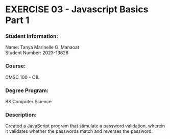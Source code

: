 # EXERCISE 03 - Javascript Basics Part 1

### Student Information:
Name: Tanya Marinelle G. Manaoat </br>
Student Number: 2023-13828

### Course:
CMSC 100 - C1L

### Degree Program:
BS Computer Science

### Description:
Created a JavaScript program that stimulate a password validation, wherein
it validates whether the passwords match and reverses the password.